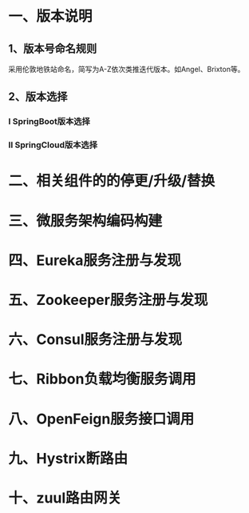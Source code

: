 # 一、版本说明

## 1、版本号命名规则

采用伦敦地铁站命名，简写为A-Z依次类推迭代版本。如Angel、Brixton等。

## 2、版本选择

### Ⅰ SpringBoot版本选择

### Ⅱ SpringCloud版本选择



# 二、相关组件的的停更/升级/替换



# 三、微服务架构编码构建



# 四、Eureka服务注册与发现



# 五、Zookeeper服务注册与发现



# 六、Consul服务注册与发现



# 七、Ribbon负载均衡服务调用



# 八、OpenFeign服务接口调用



# 九、Hystrix断路由



# 十、zuul路由网关





